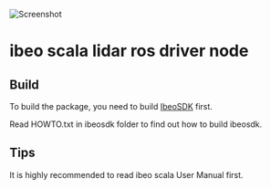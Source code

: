 ![Screenshot](/scala.bmp)
# ibeo scala lidar ros driver node

## Build
To build the package, you need to build [IbeoSDK](http://www.ibeo-as.com/) first.

Read HOWTO.txt in ibeosdk folder to find out how to build ibeosdk.

## Tips
It is highly recommended to read ibeo scala User Manual first.

